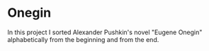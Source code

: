 # Onegin
In this project I sorted Alexander Pushkin's novel "Eugene Onegin" alphabetically from the beginning and from the end.
